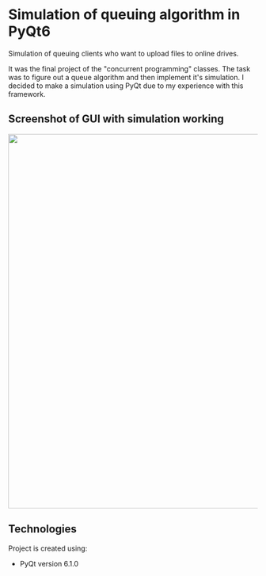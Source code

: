 # Simulation of queuing algorithm in PyQt6
Simulation of queuing clients who want to upload files to online drives.

It was the final project of the "concurrent programming" classes.
The task was to figure out a queue algorithm and then implement it's simulation.
I decided to make a simulation using PyQt due to my experience with this framework.

## Screenshot of GUI with simulation working
<p align="center">
  <img width="850" height="755" src="https://user-images.githubusercontent.com/77151129/135504793-27e78f76-e517-4638-8594-19d14e7343c0.JPG">
</p>

## Technologies
Project is created using:
* PyQt version 6.1.0

